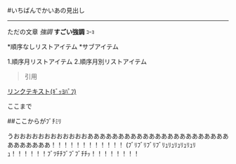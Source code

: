 #いちばんでかいあの見出し
***
ただの文章
*強調*
**すごい強調**
`ｺｰﾖ`

*順序なしリストアイテム
	*サブアイテム

1.順序月リストアイテム
2.順序月別リストアイテム

<blockquote>
<p>引用</p>
</blockquote>

[リンクテキスト(ｷﾞｯﾖﾊﾟﾌ)](https://github.com/karubabu)

ここまで

##ここからがﾌﾞﾁﾐﾘ

うおおおおおおおおおおおおああああああああああああああああああああああああああああああ！！！！！！！！！！！！ (ﾌﾞﾘﾌﾞﾘﾌﾞﾘﾌﾞﾘｭﾘｭﾘｭﾘｭﾘｭﾘｭ！！！！！！ﾌﾞﾂﾁﾁﾌﾞﾌﾞﾌﾞﾁﾁｯ！！！！！！！！
